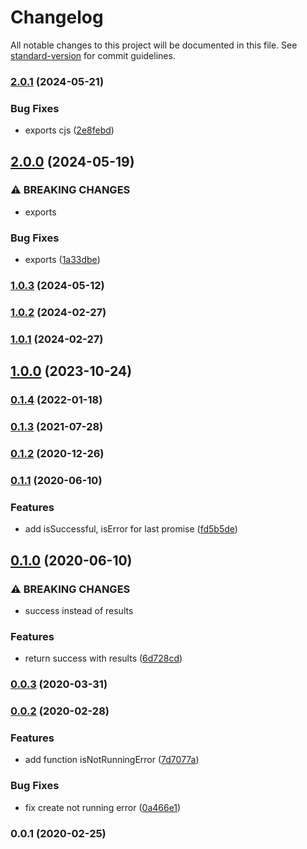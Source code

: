 # Changelog

All notable changes to this project will be documented in this file. See [standard-version](https://github.com/conventional-changelog/standard-version) for commit guidelines.

### [2.0.1](https://github.com/Krivega/sequent-promises/compare/v2.0.0...v2.0.1) (2024-05-21)

### Bug Fixes

- exports cjs ([2e8febd](https://github.com/Krivega/sequent-promises/commit/2e8febd6f5a78e050ce211da6b03ab891ce930f8))

## [2.0.0](https://github.com/Krivega/sequent-promises/compare/v1.0.3...v2.0.0) (2024-05-19)

### ⚠ BREAKING CHANGES

- exports

### Bug Fixes

- exports ([1a33dbe](https://github.com/Krivega/sequent-promises/commit/1a33dbe732c3623416527775ace0db2f924ccb27))

### [1.0.3](https://github.com/Krivega/sequent-promises/compare/v1.0.2...v1.0.3) (2024-05-12)

### [1.0.2](https://github.com/Krivega/sequent-promises/compare/v1.0.1...v1.0.2) (2024-02-27)

### [1.0.1](https://github.com/Krivega/sequent-promises/compare/v1.0.0...v1.0.1) (2024-02-27)

## [1.0.0](https://github.com/Krivega/sequent-promises/compare/v0.1.4...v1.0.0) (2023-10-24)

### [0.1.4](https://github.com/Krivega/sequent-promises/compare/v0.1.3...v0.1.4) (2022-01-18)

### [0.1.3](https://github.com/Krivega/sequent-promises/compare/v0.1.2...v0.1.3) (2021-07-28)

### [0.1.2](https://github.com/Krivega/sequent-promises/compare/v0.1.1...v0.1.2) (2020-12-26)

### [0.1.1](https://github.com/Krivega/sequent-promises/compare/v0.1.0...v0.1.1) (2020-06-10)

### Features

- add isSuccessful, isError for last promise ([fd5b5de](https://github.com/Krivega/sequent-promises/commit/fd5b5dee934cb4582fc08685bd087ebfac19e086))

## [0.1.0](https://github.com/Krivega/sequent-promises/compare/v0.0.3...v0.1.0) (2020-06-10)

### ⚠ BREAKING CHANGES

- success instead of results

### Features

- return success with results ([6d728cd](https://github.com/Krivega/sequent-promises/commit/6d728cd78026f3b687f9858a885742ade27ffb87))

### [0.0.3](https://github.com/Krivega/sequent-promises/compare/v0.0.2...v0.0.3) (2020-03-31)

### [0.0.2](https://github.com/Krivega/sequent-promises/compare/v0.0.1...v0.0.2) (2020-02-28)

### Features

- add function isNotRunningError ([7d7077a](https://github.com/Krivega/sequent-promises/commit/7d7077a0adeb66606227df7f20f30eda17a47c08))

### Bug Fixes

- fix create not running error ([0a466e1](https://github.com/Krivega/sequent-promises/commit/0a466e1e4c3e2d17a3e3d2ef8e0f1ab8b519758a))

### 0.0.1 (2020-02-25)
